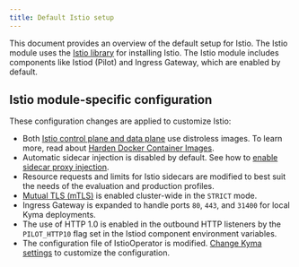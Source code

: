 ```yaml
---
title: Default Istio setup
---
```


This document provides an overview of the default setup for Istio. The Istio module uses the [Istio library](https://github.com/istio/istio/tree/master/operator) for installing Istio. The Istio module includes components like Istiod (Pilot) and Ingress Gateway, which are enabled by default.


## Istio module-specific configuration

These configuration changes are applied to customize Istio:

- Both [Istio control plane and data plane](https://istio.io/latest/docs/ops/deployment/architecture/) use distroless images. To learn more, read about [Harden Docker Container Images](https://istio.io/latest/docs/ops/configuration/security/harden-docker-images/).
- Automatic sidecar injection is disabled by default. See how to [enable sidecar proxy injection](./01-60-enable-sidecar-injection.md).
- Resource requests and limits for Istio sidecars are modified to best suit the needs of the evaluation and production profiles.
- [Mutual TLS (mTLS)](https://istio.io/docs/concepts/security/#mutual-tls-authentication) is enabled cluster-wide in the `STRICT` mode.
- Ingress Gateway is expanded to handle ports `80`, `443`, and `31400` for local Kyma deployments.
- The use of HTTP 1.0 is enabled in the outbound HTTP listeners by the `PILOT_HTTP10` flag set in the Istiod component environment variables.
- The configuration file of IstioOperator is modified. [Change Kyma settings](https://kyma-project.io/docs/kyma/latest/04-operation-guides/operations/03-change-kyma-config-values/) to customize the configuration. 